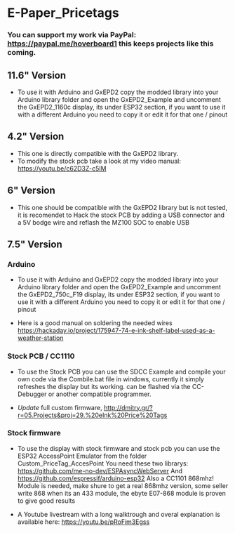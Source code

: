 # E-Paper_Pricetags


### You can support my work via PayPal: https://paypal.me/hoverboard1 this keeps projects like this coming.


## 11.6" Version
- To use it with Arduino and GxEPD2 copy the modded library into your Arduino library folder and open the GxEPD2_Example and uncomment the GxEPD2_1160c display, its under ESP32 section, if you want to use it with a different Arduino you need to copy it or edit it for that one / pinout

## 4.2" Version
- This one is directly compatible with the GxEPD2 library.
- To modify the stock pcb take a look at my video manual: https://youtu.be/c62D3Z-c5IM

## 6" Version
- This one should be compatible with the GxEPD2 library but is not tested, it is recomendet to Hack the stock PCB by adding a USB connector and a 5V bodge wire and reflash the MZ100 SOC to enable USB

## 7.5" Version

### Arduino
- To use it with Arduino and GxEPD2 copy the modded library into your Arduino library folder and open the GxEPD2_Example and uncomment the GxEPD2_750c_F19 display, its under ESP32 section, if you want to use it with a different Arduino you need to copy it or edit it for that one / pinout

- Here is a good manual on soldering the needed wires https://hackaday.io/project/175947-74-e-ink-shelf-label-used-as-a-weather-station

### Stock PCB / CC1110
- To use the Stock PCB you can use the SDCC Example and compile your own code via the Combile.bat file in windows, currently it simply refreshes the display but its working.
can be flashed via the CC-Debugger or another compatible programmer.

- *Update* full custom firmware, http://dmitry.gr/?r=05.Projects&proj=29.%20eInk%20Price%20Tags

### Stock firmware 
- To use the display with stock firmware and stock pcb you can use the ESP32 AccessPoint Emulator from the folder Custom_PriceTag_AccesPoint
You need these two librarys: 
https://github.com/me-no-dev/ESPAsyncWebServer
And https://github.com/espressif/arduino-esp32
Also a CC1101 868mhz! Module is needed, make shure to get a real 868mhz version, some seller write 868 when its an 433 module, the ebyte E07-868 module is proven to give good results

- A Youtube livestream with a long walktrough and overal explanation is available here:
https://youtu.be/pRoFim3Egss
